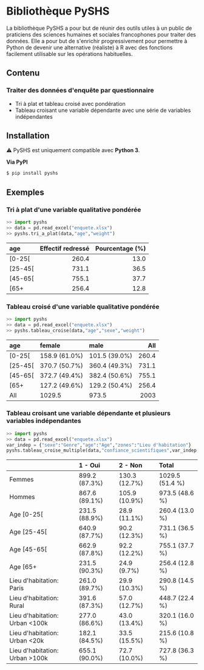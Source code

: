 # Bibliothèque PySHS

La bibliothèque PySHS a pour but de réunir des outils utiles à un public de praticiens des sciences humaines et sociales francophones pour traiter des données. Elle a pour but de s'enrichir progressivement pour permettre à Python de devenir une alternative (réaliste) à R avec des fonctions facilement utilisable sur les opérations habituelles.

## Contenu

### Traiter des données d'enquête par questionnaire

- Tri à plat et tableau croisé avec pondération
- Tableau croisant une variable dépendante avec une série de variables indépendantes

## Installation

:warning: PySHS est uniquement compatible avec **Python 3**.

**Via PyPI**

```sh
$ pip install pyshs
```

## Exemples

### Tri à plat d'une variable qualitative pondérée

```python
>> import pyshs
>> data = pd.read_excel("enquete.xlsx")
>> pyshs.tri_a_plat(data,"age","weight")
```

| age     |   Effectif redressé |   Pourcentage (%) |
|:--------|--------------------:|------------------:|
| [0-25[  |               260.4 |              13.0 |
| [25-45[ |               731.1 |              36.5 |
| [45-65[ |               755.1 |              37.7 |
| [65+    |               256.4 |              12.8 |


### Tableau croisé d'une variable qualitative pondérée

```python
>> import pyshs
>> data = pd.read_excel("enquete.xlsx")
>> pyshs.tableau_croise(data,"age","sexe","weight")
```

| age     | female        | male          |    All |
|:--------|:--------------|:--------------|-------:|
| [0-25[  | 158.9 (61.0%) | 101.5 (39.0%) |  260.4 |
| [25-45[ | 370.7 (50.7%) | 360.4 (49.3%) |  731.1 |
| [45-65[ | 372.7 (49.4%) | 382.4 (50.6%) |  755.1 |
| [65+    | 127.2 (49.6%) | 129.2 (50.4%) |  256.4 |
| All     | 1029.5        | 973.5         | 2003   |

### Tableau croisant une variable dépendante et plusieurs variables indépendantes

```python
>> import pyshs
>> data = pd.read_excel("enquete.xlsx")
var_indep = {"sexe":"Genre","age":"Age","zones":"Lieu d'habitation"}
pyshs.tableau_croise_multiple(data,"confiance_scientifiques",var_indep,"weight")
```
|                                      | 1 - Oui       | 2 - Non       | Total           |
|:-------------------------------------|:--------------|:--------------|:----------------|
| Femmes                               | 899.2 (87.3%) | 130.3 (12.7%) | 1029.5 (51.4 %) |
| Hommes                               | 867.6 (89.1%) | 105.9 (10.9%) | 973.5 (48.6 %)  |
| Age [0-25[                           | 231.5 (88.9%) | 28.9 (11.1%)  | 260.4 (13.0 %)  |
| Age [25-45[                          | 640.9 (87.7%) | 90.2 (12.3%)  | 731.1 (36.5 %)  |
| Age [45-65[                          | 662.9 (87.8%) | 92.2 (12.2%)  | 755.1 (37.7 %)  |
| Age [65+                             | 231.5 (90.3%) | 24.9 (9.7%)   | 256.4 (12.8 %)  |
| Lieu d'habitation: Paris             | 261.0 (89.7%) | 29.9 (10.3%)  | 290.8 (14.5 %)  |
| Lieu d'habitation: Rural             | 391.6 (87.3%) | 57.0 (12.7%)  | 448.7 (22.4 %)  |
| Lieu d'habitation: Urban <100k       | 277.0 (86.6%) | 43.0 (13.4%)  | 320.1 (16.0 %)  |
| Lieu d'habitation: Urban <20k        | 182.1 (84.5%) | 33.5 (15.5%)  | 215.6 (10.8 %)  |
| Lieu d'habitation: Urban >100k       | 655.1 (90.0%) | 72.7 (10.0%)  | 727.8 (36.3 %)  |

